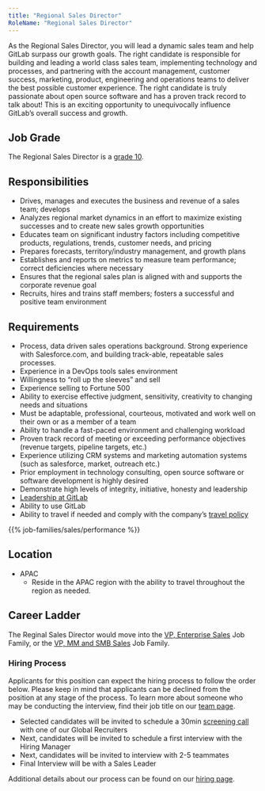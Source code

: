```yaml
---
title: "Regional Sales Director"
RoleName: "Regional Sales Director"
---
```


As the Regional Sales Director, you will lead a dynamic sales team and help GitLab surpass our growth goals. The right candidate is responsible for building and leading a world class sales team, implementing technology and processes, and partnering with the account management, customer success, marketing, product, engineering and operations teams to deliver the best possible customer experience. The right candidate is truly passionate about open source software and has a proven track record to talk about! This is an exciting opportunity to unequivocally influence GitLab’s overall success and growth.

## Job Grade

The Regional Sales Director is a [grade 10](https://about.gitlab.com/handbook/total-rewards/compensation/compensation-calculator/#gitlab-job-grades).

## Responsibilities

- Drives, manages and executes the business and revenue of a sales team; develops
- Analyzes regional market dynamics in an effort to maximize existing successes and to create new sales growth opportunities
- Educates team on significant industry factors including competitive products, regulations, trends, customer needs, and pricing
- Prepares forecasts, territory/industry management, and growth plans
- Establishes and reports on metrics to measure team performance; correct deficiencies where necessary
- Ensures that the regional sales plan is aligned with and supports the corporate revenue goal
- Recruits, hires and trains staff members; fosters a successful and positive team environment

## Requirements

- Process, data driven sales operations background. Strong experience with Salesforce.com, and building track-able, repeatable sales processes.
- Experience in a DevOps tools sales environment
- Willingness to “roll up the sleeves” and sell
- Experience selling to Fortune 500
- Ability to exercise effective judgment, sensitivity, creativity to changing needs and situations
- Must be adaptable, professional, courteous, motivated and work well on their own or as a member of a team
- Ability to handle a fast-paced environment and challenging workload
- Proven track record of meeting or exceeding performance objectives (revenue targets, pipeline targets, etc.)
- Experience utilizing CRM systems and marketing automation systems (such as salesforce, market, outreach etc.)
- Prior employment in technology consulting, open source software or software development is highly desired
- Demonstrate high levels of integrity, initiative, honesty and leadership
- [Leadership at GitLab](https://about.gitlab.com/company/team/structure/#director-group)
- Ability to use GitLab
- Ability to travel if needed and comply with the company’s [travel policy](https://about.gitlab.com/handbook/travel/)

{{% job-families/sales/performance %}}

## Location

- APAC
   - Reside in the APAC region with the ability to travel throughout the region as needed.

## Career Ladder

The Reginal Sales Director would move into the [VP, Enterprise Sales](/job-families/sales/vp-enterprise-sales/) Job Family, or the [VP, MM and SMB Sales](/job-families/sales/vp-of-commercial-sales/) Job Family.

### Hiring Process

Applicants for this position can expect the hiring process to follow the order below. Please keep in mind that applicants can be declined from the position at any stage of the process. To learn more about someone who may be conducting the interview, find their job title on our [team page](https://about.gitlab.com/company/team/).

- Selected candidates will be invited to schedule a 30min [screening call](https://about.gitlab.com/handbook/hiring/interviewing/#screening-call) with one of our Global Recruiters
- Next, candidates will be invited to schedule a first interview with the Hiring Manager
- Next, candidates will be invited to interview with 2-5 teammates
- Final Interview will be with a Sales Leader

Additional details about our process can be found on our [hiring page](https://about.gitlab.com/handbook/hiring/).
